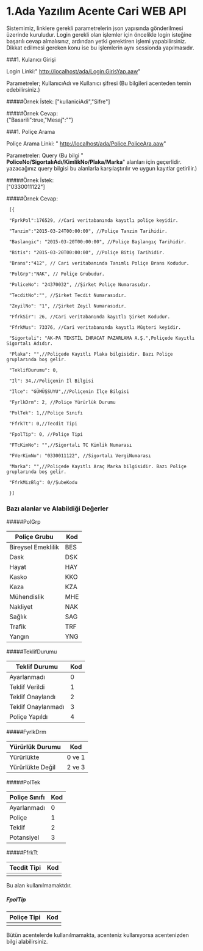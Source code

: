 # 1.Ada Yazılım Acente Cari WEB API

Sistemimiz, linklere gerekli parametrelerin json yapısında gönderilmesi üzerinde kuruludur. Login gerekli olan işlemler için öncelikle login isteğine başarılı cevap almalısınız, ardından yetki gerektiren işlemi yapabilirsiniz. Dikkat edilmesi gereken konu ise bu işlemlerin aynı sessionda yapılmasıdır.

###1. Kulanıcı Girişi

Login Linki:" [http://localhost/ada/Login.GirisYap.aaw](http://localhost/ada/Login.GirisYap.aaw)"

Parametreler; KullanıcıAdı ve Kullanıcı şifresi (Bu bilgileri acenteden temin edebilirsiniz.)

#####Örnek İstek:
["kullaniciAdi","Sifre"]

#####Örnek Cevap:  
{"Basarili":true,"Mesaj":""}

###1. Poliçe Arama

Poliçe Arama Linki: " [http://localhost/ada/Police.PoliceAra.aaw](http://localhost/ada/Police.PoliceAra.aaw)"

Parametreler: Query (Bu bilgi " **PoliceNo/SigortalıAdı/KimlikNo/Plaka/Marka**"  alanları için geçerlidir. yazacağınız query bilgisi bu alanlarla karşılaştırılır ve uygun kayıtlar getirilir.)

#####Örnek İstek:  
["0330011122"]

#####Örnek Cevap:

     [{

     "FprkPol":176529, //Cari veritabanında kayıtlı poliçe keyidir.

     "Tanzim":"2015-03-24T00:00:00", //Poliçe Tanzim Tarihidir.

     "Baslangic": "2015-03-20T00:00:00", //Poliçe Başlangıç Tarihidir.

     "Bitis": "2015-03-20T00:00:00", //Poliçe Bitiş Tarihidir.

     "Brans":"412", // Cari veritabanında Tanımlı Poliçe Brans Kodudur.

     "PolGrp":"NAK", // Poliçe Grubudur.

     "PoliceNo": "24370032", //Şirket Poliçe Numarasıdır.

     "TecditNo":"", //Şirket Tecdit Numarasıdır.

     "ZeyilNo": "1", //Şirket Zeyil Numarasıdır.

     "FfrkSir": 26, //Cari veritabanında kayıtlı Şirket Kodudur.

     "FfrkMus": 73376, //Cari veritabanında kayıtlı Müşteri keyidir.

     "Sigortali": "AK-PA TEKSTİL İHRACAT PAZARLAMA A.Ş.",Poliçede Kayıtlı Sigortalı Adıdır.

     "Plaka": "",//Poliçede Kayıtlı Plaka bilgisidir. Bazı Poliçe gruplarında boş gelir.

     "TeklifDurumu": 0,

     "Il": 34,//Poliçenin İl Bilgisi

     "Ilce": "GÜMÜŞSUYU",//Poliçenin İlçe Bilgisi

     "FyrlkDrm": 2, //Poliçe Yürürlük Durumu

     "PolTek": 1,//Poliçe Sınıfı

     "FfrkTt": 0,//Tecdit Tipi

     "FpolTip": 0, //Poliçe Tipi

     "FTcKimNo": "",//Sigortalı TC Kimlik Numarası

     "FVerKimNo": "0330011122", //Sigortalı VergiNumarası

     "Marka": "",//Poliçede Kayıtlı Araç Marka bilgisidir. Bazı Poliçe gruplarında boş gelir.

     "FfrkMizBlg": 0//ŞubeKodu

     }]

### Bazı alanlar ve Alabildiği Değerler

#####PolGrp

|Poliçe Grubu | Kod |
| --- | --- |
| Bireysel Emeklilik | BES |
| Dask | DSK |
| Hayat | HAY |
| Kasko | KKO |
| Kaza | KZA |
| Mühendislik | MHE |
| Nakliyet | NAK |
| Sağlık | SAG |
| Trafik | TRF |
| Yangın | YNG |

#####TeklifDurumu

| Teklif Durumu | Kod |
| --- | --- |
| Ayarlanmadı | 0 |
| Teklif Verildi | 1 |
| Teklif Onaylandı | 2 |
| Teklif Onaylanmadı | 3 |
| Poliçe Yapıldı | 4 |

#####FyrlkDrm

| Yürürlük Durumu | Kod |
| --- | --- |
| Yürürlükte | 0 ve 1 |
| Yürürlükte Değil | 2 ve 3 |



#####PolTek

| Poliçe Sınıfı | Kod |
| --- | --- |
| Ayarlanmadı | 0 |
| Poliçe | 1 |
| Teklif | 2 |
| Potansiyel        | 3 |



#####FfrkTt

| Tecdit Tipi | Kod |
| --- | --- |
|   |   |

Bu alan kullanılmamaktdır.

##### FpolTip

| Poliçe Tipi | Kod |
| --- | --- |
|   |   |

Bütün acentelerde kullanılmamakta, acenteniz kullanıyorsa acentenizden bilgi alabilirsiniz.